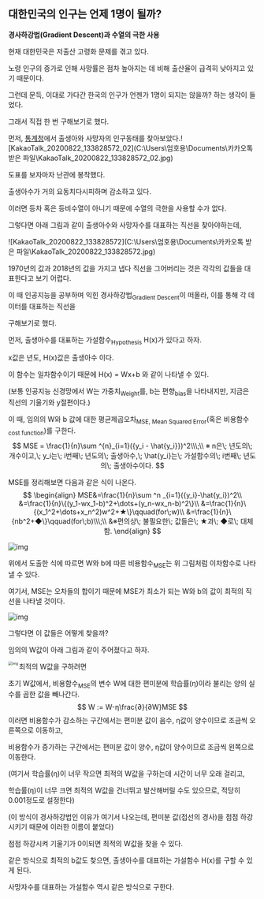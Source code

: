 ## 대한민국의 인구는 언제 1명이 될까?

**경사하강법(Gradient Descent)과 수열의 극한 사용**



현재 대한민국은 저출산 고령화 문제를 겪고 있다.

노령 인구의 증가로 인해 사망률은 점차 높아지는 데 비해 출산율이 급격히 낮아지고 있기 때문이다.

그런데 문득, 이대로 가다간 한국의 인구가 언젠가 1명이 되지는 않을까? 하는 생각이 들었다.

그래서 직접 한 번 구해보기로 했다.



먼저, [통계청](http://kostat.go.kr/portal/korea/index.action)에서 출생아와 사망자의 인구동태를 찾아보았다.![KakaoTalk_20200822_133828572_02](C:\Users\엄호용\Documents\카카오톡 받은 파일\KakaoTalk_20200822_133828572_02.jpg)

도표를 보자마자 난관에 봉착했다.

출생아수가 거의 요동치다시피하며 감소하고 있다.

이러면 등차 혹은 등비수열이 아니기 때문에 수열의 극한을 사용할 수가 없다.

그렇다면 아래 그림과 같이 출생아수와 사망자수를 대표하는 직선을 찾아야하는데,

![KakaoTalk_20200822_133828572](C:\Users\엄호용\Documents\카카오톡 받은 파일\KakaoTalk_20200822_133828572.jpg)

1970년의 값과 2018년의 값을 가지고 냅다 직선을 그어버리는 것은 각각의 값들을 대표한다고 보기 어렵다.

이 때 인공지능을 공부하며 익힌 경사하강법<sub>Gradient Descent</sub>이 떠올라, 이를 통해 각 데이터를 대표하는 직선을

구해보기로 했다.





먼저, 출생아수를 대표하는 가설함수<sub>Hypothesis</sub> H(x)가 있다고 하자.

x값은 년도, H(x)값은 출생아수 이다.

이 함수는 일차함수이기 때문에 H(x) = Wx+b 와 같이 나타낼 수 있다.

(보통 인공지능 신경망에서 W는 가중치<sub>Weight</sub>를, b는 편향<sub>bias</sub>을 나타내지만, 지금은 직선의 기울기와 y절편이다.)

이 때, 임의의 W와 b 값에 대한 평균제곱오차<sub>MSE, Mean Squared Error</sub>(혹은 비용함수<sub>cost function</sub>)를 구한다.
$$
MSE = \frac{1}{n}\sum ^{n}_{i=1}({y_i - \hat{y_i}})^2\\\;\\
※ n은\; 년도의\; 개수이고,\; y_i는\; i번째\; 년도의\; 출생아수,\; \hat{y_i}는\; 가설함수의\; i번째\; 년도의\; 출생아수이다.
$$


MSE를 정리해보면 다음과 같은 식이 나온다.
$$
\begin{align}
MSE&=\frac{1}{n}\sum ^n _{i=1}({y_i}-\hat{y_i})^2\\
&=\frac{1}{n}\{(y_1-wx_1-b)^2+\dots+(y_n-wx_n-b)^2\}\\
&=\frac{1}{n}\{(x_1^2+\dots+x_n^2)w^2+★\}\qquad(for\;w)\\
&=\frac{1}{n}\{nb^2+◆\}\qquad(for\;b)\\\;\\
&※편의상\; 불필요한\; 값들은\; ★과\; ◆로\; 대체함.
\end{align}
$$


![img](https://t1.daumcdn.net/cfile/tistory/990C103A5C764DDE25)

위에서 도출한 식에 따르면 W와 b에 따른 비용함수<sub>MSE</sub>는 위 그림처럼 이차함수로 나타낼 수 있다.



여기서, MSE는 오차들의 합이기 때문에 MSE가 최소가 되는 W와 b의 값이 최적의 직선을 나타낼 것이다.

<img src="https://t1.daumcdn.net/cfile/tistory/997774505C7738DC02" alt="img" />

 그렇다면 이 값들은 어떻게 찾을까?



임의의 W값이 아래 그림과 같이 주어졌다고 하자.

<img src="https://t1.daumcdn.net/cfile/tistory/99FF5C3B5C773F760B" alt="img" style="zoom:50%;" align="left"/>

최적의 W값을 구하려면

초기 W값에서, 비용함수<sub>MSE</sub>의 변수 W에 대한 편미분에 학습률(η)이라 불리는 양의 실수를 곱한 값을 빼나간다.
$$
W := W-η\frac{∂}{∂W}MSE
$$
이러면 비용함수가 감소하는 구간에서는 편미분 값이 음수, η값이 양수이므로 조금씩 오른쪽으로 이동하고,

비용함수가 증가하는 구간에서는 편미분 값이 양수, η값이 양수이므로 조금씩 왼쪽으로 이동한다.

(여기서 학습률(η)이 너무 작으면 최적의 W값을 구하는데 시간이 너무 오래 걸리고,

학습률(η)이 너무 크면 최적의 W값을 건너뛰고 발산해버릴 수도 있으므로, 적당히 0.001정도로 설정한다)

(이 방식이 경사하강법인 이유가 여기서 나오는데, 편미분 값(접선의 경사)을 점점 하강시키기 때문에 이러한 이름이 붙었다)

점점 하강시켜 기울기가 0이되면 최적의 W값을 찾을 수 있다.

같은 방식으로 최적의 b값도 찾으면, 출생아수를 대표하는 가설함수 H(x)를 구할 수 있게 된다.







사망자수를 대표하는 가설함수 역시 같은 방식으로 구한다.
